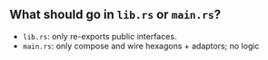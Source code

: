 ## What should go in `lib.rs` or `main.rs`?
* `lib.rs`: only re-exports public interfaces.
* `main.rs`: only compose and wire hexagons + adaptors; no logic